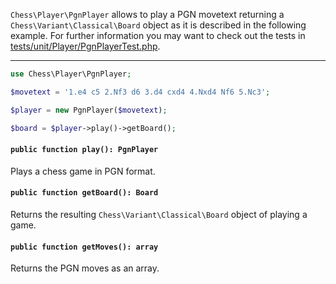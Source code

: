`Chess\Player\PgnPlayer` allows to play a PGN movetext returning a `Chess\Variant\Classical\Board` object as it is described in the following example. For further information you may want to check out the tests in [tests/unit/Player/PgnPlayerTest.php](https://github.com/chesslablab/php-chess/blob/master/tests/unit/Player/PgnPlayerTest.php).

---

```php
use Chess\Player\PgnPlayer;

$movetext = '1.e4 c5 2.Nf3 d6 3.d4 cxd4 4.Nxd4 Nf6 5.Nc3';

$player = new PgnPlayer($movetext);

$board = $player->play()->getBoard();
```

#### `public function play(): PgnPlayer`

Plays a chess game in PGN format.

#### `public function getBoard(): Board`

Returns the resulting `Chess\Variant\Classical\Board` object of playing a game.

#### `public function getMoves(): array`

Returns the PGN moves as an array.
